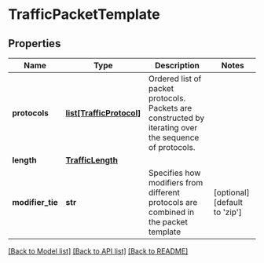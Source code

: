 # TrafficPacketTemplate

## Properties
Name | Type | Description | Notes
------------ | ------------- | ------------- | -------------
**protocols** | [**list[TrafficProtocol]**](TrafficProtocol.md) | Ordered list of packet protocols. Packets are constructed by iterating over the sequence of protocols.  | 
**length** | [**TrafficLength**](TrafficLength.md) |  | 
**modifier_tie** | **str** | Specifies how modifiers from different protocols are combined in the packet template  | [optional] [default to 'zip']

[[Back to Model list]](../README.md#documentation-for-models) [[Back to API list]](../README.md#documentation-for-api-endpoints) [[Back to README]](../README.md)


